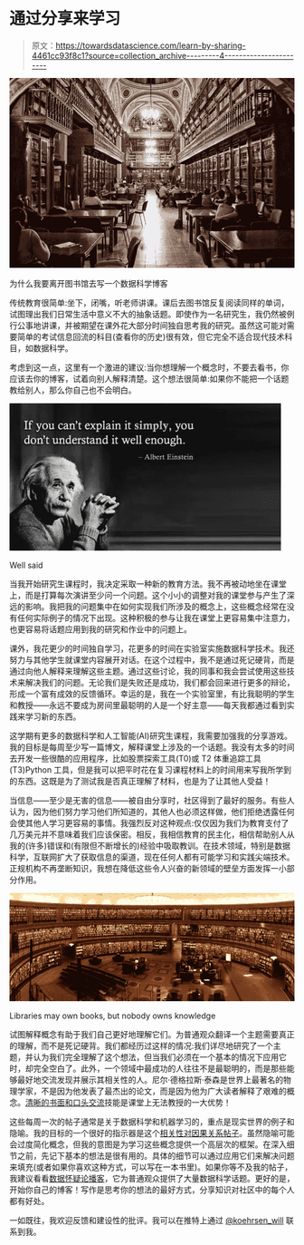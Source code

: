 # 通过分享来学习

> 原文：<https://towardsdatascience.com/learn-by-sharing-4461cc93f8c1?source=collection_archive---------4----------------------->

![](img/b9ca205220cbd1fe640a2c45b3419330.png)

为什么我要离开图书馆去写一个数据科学博客

传统教育很简单:坐下，闭嘴，听老师讲课。课后去图书馆反复阅读同样的单词，试图理出我们日常生活中意义不大的抽象话题。即使作为一名研究生，我仍然被例行公事地讲课，并被期望在课外花大部分时间独自思考我的研究。虽然这可能对需要简单的考试信息回流的科目(查看你的历史)很有效，但它完全不适合现代技术科目，如数据科学。

考虑到这一点，这里有一个激进的建议:当你想理解一个概念时，不要去看书，你应该去你的博客，试着向别人解释清楚。这个想法很简单:如果你不能把一个话题教给别人，那么你自己也不会明白。

![](img/b45344eb2e9f2ccb9a29c2922b8c1893.png)

Well said

当我开始研究生课程时，我决定采取一种新的教育方法。我不再被动地坐在课堂上，而是打算每次演讲至少问一个问题。这个小小的调整对我的课堂参与产生了深远的影响。我把我的问题集中在如何实现我们所涉及的概念上，这些概念经常在没有任何实际例子的情况下出现。这种积极的参与让我在课堂上更容易集中注意力，也更容易将话题应用到我的研究和作业中的问题上。

课外，我花更少的时间独自学习，花更多的时间在实验室实施数据科学技术。我还努力与其他学生就课堂内容展开对话。在这个过程中，我不是通过死记硬背，而是通过向他人解释来理解这些主题。通过这些讨论，我的同事和我会尝试使用这些技术来解决我们的问题。无论我们是失败还是成功，我们都会回来进行更多的辩论，形成一个富有成效的反馈循环。幸运的是，我在一个实验室里，有比我聪明的学生和教授——永远不要成为房间里最聪明的人是一个好主意——每天我都通过看到实践来学习新的东西。

这学期有更多的数据科学和人工智能(AI)研究生课程，我需要加强我的分享游戏。我的目标是每周至少写一篇博文，解释课堂上涉及的一个话题。我没有太多的时间去开发一些很酷的应用程序，比如股票探索工具(T0)或 T2 体重追踪工具(T3)Python 工具，但是我可以把平时花在复习课程材料上的时间用来写我所学到的东西。这既是为了测试我是否真正理解了材料，也是为了让其他人受益！

当信息——至少是无害的信息——被自由分享时，社区得到了最好的服务。有些人认为，因为他们努力学习他们所知道的，其他人也必须这样做，他们拒绝透露任何会使其他人学习更容易的事情。我强烈反对这种观点:仅仅因为我们为教育支付了几万美元并不意味着我们应该保密。相反，我相信教育的民主化，相信帮助别人从我的(许多)错误和(有限但不断增长的)经验中吸取教训。在技术领域，特别是数据科学，互联网扩大了获取信息的渠道，现在任何人都有可能学习和实践尖端技术。正规机构不再垄断知识，我想在降低这些令人兴奋的新领域的壁垒方面发挥一小部分作用。

![](img/49eb2226ea2d8930422f3d11c9c9e60d.png)

Libraries may own books, but nobody owns knowledge

试图解释概念有助于我们自己更好地理解它们。为普通观众翻译一个主题需要真正的理解，而不是死记硬背。我们都经历过这样的情况:我们详尽地研究了一个主题，并认为我们完全理解了这个想法，但当我们必须在一个基本的情况下应用它时，却完全空白了。此外，一个领域中最成功的人往往不是最聪明的，而是那些能够最好地交流发现并展示其相关性的人。尼尔·德格拉斯·泰森是世界上最著名的物理学家，不是因为他发表了最杰出的论文，而是因为他为广大读者解释了艰难的概念。[清晰的书面和口头交流](https://medium.com/@williamkoehrsen/real-life-superpowers-c69d66b51ed4)技能是课堂上无法教授的一大优势！

这些每周一次的帖子通常是关于数据科学和机器学习的，重点是现实世界的例子和隐喻。我的目标的一个很好的指示器是这个[相关性对因果关系帖子](/correlation-vs-causation-a-real-world-example-9e939c85581e)。虽然隐喻可能会过度简化概念，但我的意图是为学习这些概念提供一个高层次的框架。在深入细节之前，先记下基本的想法是很有用的。具体的细节可以通过应用它们来解决问题来填充(或者如果你喜欢这种方式，可以写在一本书里)。如果你等不及我的帖子，我建议看看[数据怀疑论播客](https://dataskeptic.com/podcast/)，它为普通观众提供了大量数据科学话题。更好的是，开始你自己的博客！写作是思考你的想法的最好方式，分享知识对社区中的每个人都有好处。

一如既往，我欢迎反馈和建设性的批评。我可以在推特上通过 [@koehrsen_will](https://twitter.com/koehrsen_will) 联系到我。